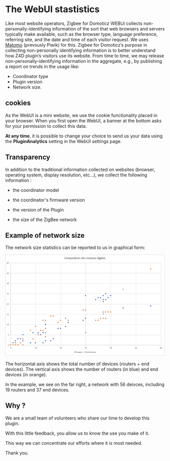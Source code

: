 # The WebUI stastistics

Like most website operators, Zigbee for Domoticz WEBUi collects non-personally-identifying information of the sort that web browsers and servers typically make available, such as the browser type, language preference, referring site, and the date and time of each visitor request. We uses [Matomo](https://fr.matomo.org) (prevously Piwik) for this. Zigbee for Domoticz’s purpose in collecting non-personally identifying information is to better understand how Z4D plugin’s visitors use its website. From time to time, we may release non-personally-identifying information in the aggregate, e.g., by publishing a report on trends in the usage like:

* Coordinator type
* Plugin version
* Network size.


## cookies

As the WebUI is a mini website, we use the cookie functionality placed in your browser. When you first open the WebUI, a banner at the bottom asks for your permission to collect this data.

**At any time**, it is possible to change your choice to send us your data using the __PluginAnalytics__ setting in the WebUI settings page.


## Transparency

In addition to the traditional information collected on websites (browser, operating system, display resolution, etc...), we collect the following information :

* the coordinator model

* the coordinator's firmware version

* the version of the Plugin

* the size of the ZigBee network


## Example of network size

The network size statistics can be reported to us in graphical form:

![Exemple réseau](../fr-fr/Images/FR_Statistiques-reseau.png)

The horizontal axis shows the total number of devices (routers + end devices). The vertical axis shows the number of routers (in blue) and end devices (in orange).

In the example, we see on the far right, a network with 56 deivces, including 19 routers and 37 end devices.


## Why ?

We are a small team of volunteers who share our time to develop this plugin.

With this little feedback, you allow us to know the use you make of it.

This way we can concentrate our efforts where it is most needed.

Thank you.
